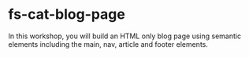 # fs-cat-blog-page

In this workshop, you will build an HTML only blog page using semantic elements including the main, nav, article and footer elements.

